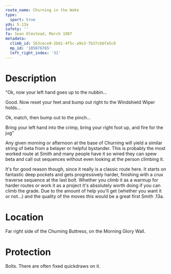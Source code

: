 ```yaml
---
route_name: Churning in the Wake
type:
  sport: true
yds: 5.13a
safety: ''
fa: Sean Olmstead, March 1987
metadata:
  climb_id: 563cece9-2b61-4f5c-a9e3-7b37cb6fa5c8
  mp_id: '105876765'
  left_right_index: '31'
---
```

# Description
"Ok, now your left hand goes up to the nubbin...

Good.  Now reset your feet and bump out right to the Windshield Wiper holds...

Ok, match, then bump out to the pinch...

Bring your left hand into the crimp, bring your right foot up, and fire for the jug"

Any given morning or afternoon at the base of Churning will yield a similar string of beta from a belayer or helpful bystander.  This is probably the most worked route at Smith and many people have it so wired they can spew beta and call out sequences without even looking at the person climbing it.

It's for good reason though, since it really is a classic route here.  It starts on fantastic deep pockets and gets progressively harder, finishing with a crux traverse sequence at the last bolt.  Whether you climb it as a warmup for harder routes or work it as a project it's absolutely worth doing if you can climb the grade.  Due to the amount of help you'll get (whether you want it or not...) and the quality of the moves this would be a great first Smith .13a.

# Location
Far right side of the Churning Buttress, on the Morning Glory Wall.

# Protection
Bolts.  There are often fixed quickdraws on it.
